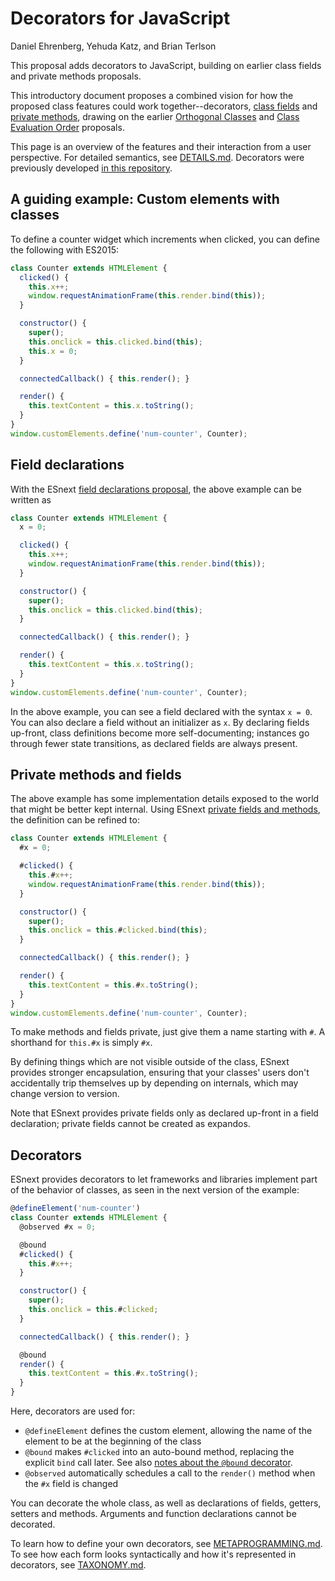 # Decorators for JavaScript

Daniel Ehrenberg, Yehuda Katz, and Brian Terlson

This proposal adds decorators to JavaScript, building on earlier class fields and private methods proposals.

This introductory document proposes a combined vision for how the proposed class features could work together--decorators, [class fields](https://tc39.github.io/proposal-class-fields/) and [private methods](https://github.com/tc39/proposal-private-methods), drawing on the earlier [Orthogonal Classes](https://github.com/erights/Orthogonal-Classes) and [Class Evaluation Order](https://onedrive.live.com/view.aspx?resid=A7BBCE1FC8EE16DB!442046&app=PowerPoint&authkey=!AEeXmhZASk50KjA) proposals.

This page is an overview of the features and their interaction from a user perspective. For detailed semantics, see [DETAILS.md](https://github.com/tc39/proposal-decorators/blob/master/DETAILS.md). Decorators were previously developed [in this repository](https://github.com/tc39/proposal-decorators-previous/).

## A guiding example: Custom elements with classes

To define a counter widget which increments when clicked, you can define the following with ES2015:

```js
class Counter extends HTMLElement {
  clicked() {
    this.x++;
    window.requestAnimationFrame(this.render.bind(this));
  }

  constructor() {
    super();
    this.onclick = this.clicked.bind(this);
    this.x = 0;
  }

  connectedCallback() { this.render(); }

  render() {
    this.textContent = this.x.toString();
  }
}
window.customElements.define('num-counter', Counter);
```

## Field declarations

With the ESnext [field declarations proposal](https://github.com/tc39/proposal-class-fields), the above example can be written as


```js
class Counter extends HTMLElement {
  x = 0;

  clicked() {
    this.x++;
    window.requestAnimationFrame(this.render.bind(this));
  }

  constructor() {
    super();
    this.onclick = this.clicked.bind(this);
  }

  connectedCallback() { this.render(); }

  render() {
    this.textContent = this.x.toString();
  }
}
window.customElements.define('num-counter', Counter);
```

In the above example, you can see a field declared with the syntax `x = 0`. You can also declare a field without an initializer as `x`. By declaring fields up-front, class definitions become more self-documenting; instances go through fewer state transitions, as declared fields are always present.

## Private methods and fields

The above example has some implementation details exposed to the world that might be better kept internal. Using ESnext [private fields and methods](https://github.com/tc39/proposal-private-methods), the definition can be refined to:

```js
class Counter extends HTMLElement {
  #x = 0;

  #clicked() {
    this.#x++;
    window.requestAnimationFrame(this.render.bind(this));
  }

  constructor() {
    super();
    this.onclick = this.#clicked.bind(this);
  }

  connectedCallback() { this.render(); }

  render() {
    this.textContent = this.#x.toString();
  }
}
window.customElements.define('num-counter', Counter);
```

To make methods and fields private, just give them a name starting with `#`. A shorthand for `this.#x` is simply `#x`.

By defining things which are not visible outside of the class, ESnext provides stronger encapsulation, ensuring that your classes' users don't accidentally trip themselves up by depending on internals, which may change version to version.

Note that ESnext provides private fields only as declared up-front in a field declaration; private fields cannot be created as expandos.

## Decorators

ESnext provides decorators to let frameworks and libraries implement part of the behavior of classes, as seen in the next version of the example:

```js
@defineElement('num-counter')
class Counter extends HTMLElement {
  @observed #x = 0;

  @bound
  #clicked() {
    this.#x++;
  }

  constructor() {
    super();
    this.onclick = this.#clicked;
  }

  connectedCallback() { this.render(); }

  @bound
  render() {
    this.textContent = this.#x.toString();
  }
}
```

Here, decorators are used for:
- `@defineElement` defines the custom element, allowing the name of the element to be at the beginning of the class
- `@bound` makes `#clicked` into an auto-bound method, replacing the explicit `bind` call later. See also [notes about the `@bound` decorator](METAPROGRAMMING.md#bound-decorator-notes).
- `@observed` automatically schedules a call to the `render()` method when the `#x` field is changed

You can decorate the whole class, as well as declarations of fields, getters, setters and methods. Arguments and function declarations cannot be decorated.

To learn how to define your own decorators, see [METAPROGRAMMING.md](https://github.com/littledan/proposal-unified-class-features/blob/master/METAPROGRAMMING.md). To see how each form looks syntactically and how it's represented in decorators, see [TAXONOMY.md](https://github.com/littledan/proposal-unified-class-features/blob/master/TAXONOMY.md).
